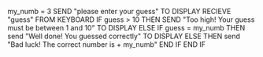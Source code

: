 my_numb = 3
SEND "please enter your guess" TO DISPLAY
RECIEVE "guess" FROM KEYBOARD
IF guess > 10 THEN
    SEND "Too high! Your guess must be between 1 and 10" TO DISPLAY
  ELSE
    IF guess = my_numb THEN
        send "Well done! You guessed correctly" TO DISPLAY
      ELSE 
        THEN
          send "Bad luck! The correct number is + my_numb"
         END IF
       END IF
     

